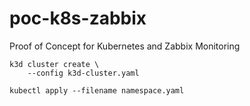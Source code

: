 # poc-k8s-zabbix

Proof of Concept for Kubernetes and Zabbix Monitoring

```
k3d cluster create \
    --config k3d-cluster.yaml

kubectl apply --filename namespace.yaml
```
